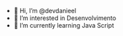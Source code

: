 - 👋 Hi, I’m @devdanieel
- 👀 I’m interested in Desenvolvimento
- 🌱 I’m currently learning Java Script
<!---
devdanieel/devdanieel is a ✨ special ✨ repository because its `README.md` (this file) appears on your GitHub profile.
You can click the Preview link to take a look at your changes.
--->

